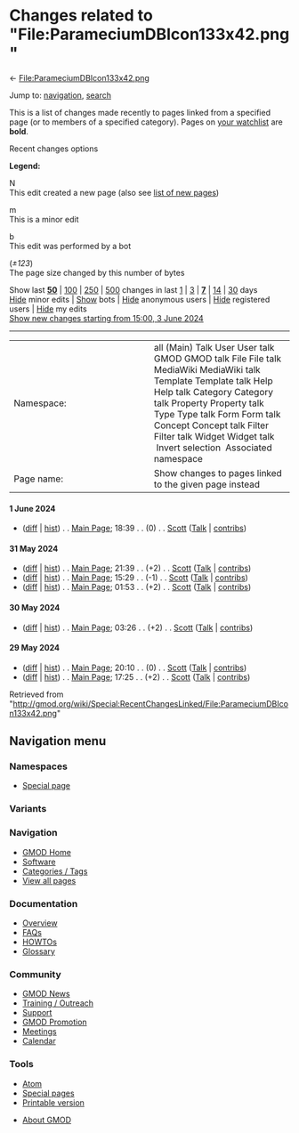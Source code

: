 <div id="mw-page-base" class="noprint">

</div>

<div id="mw-head-base" class="noprint">

</div>

<div id="content" class="mw-body" role="main">

<span id="top"></span>

<div id="mw-js-message" style="display:none;">

</div>



# <span dir="auto">Changes related to "File:ParameciumDBIcon133x42.png"</span>

<div id="bodyContent">

<div id="contentSub">

←
[File:ParameciumDBIcon133x42.png](/wiki/File:ParameciumDBIcon133x42.png "File:ParameciumDBIcon133x42.png")

</div>

<div id="jump-to-nav" class="mw-jump">

Jump to: [navigation](#mw-navigation), [search](#p-search)

</div>

<div id="mw-content-text">

<div class="mw-specialpage-summary">

This is a list of changes made recently to pages linked from a specified
page (or to members of a specified category). Pages on [your
watchlist](/wiki/Special:Watchlist "Special:Watchlist") are **bold**.

</div>

Recent changes options

<div class="mw-changeslist-legend">

**Legend:**

<div class="mw-collapsible-content">

N  
This edit created a new page (also see [list of new
pages](/wiki/Special:NewPages "Special:NewPages"))

m  
This is a minor edit

b  
This edit was performed by a bot

(*±123*)  
The page size changed by this number of bytes

</div>

</div>

Show last
[**50**](/mediawiki/index.php?title=Special:RecentChangesLinked&limit=50&target=File%3AParameciumDBIcon133x42.png "Special:RecentChangesLinked")
\|
[100](/mediawiki/index.php?title=Special:RecentChangesLinked&limit=100&target=File%3AParameciumDBIcon133x42.png "Special:RecentChangesLinked")
\|
[250](/mediawiki/index.php?title=Special:RecentChangesLinked&limit=250&target=File%3AParameciumDBIcon133x42.png "Special:RecentChangesLinked")
\|
[500](/mediawiki/index.php?title=Special:RecentChangesLinked&limit=500&target=File%3AParameciumDBIcon133x42.png "Special:RecentChangesLinked")
changes in last
[1](/mediawiki/index.php?title=Special:RecentChangesLinked&days=1&from=&target=File%3AParameciumDBIcon133x42.png "Special:RecentChangesLinked")
\|
[3](/mediawiki/index.php?title=Special:RecentChangesLinked&days=3&from=&target=File%3AParameciumDBIcon133x42.png "Special:RecentChangesLinked")
\|
[**7**](/mediawiki/index.php?title=Special:RecentChangesLinked&days=7&from=&target=File%3AParameciumDBIcon133x42.png "Special:RecentChangesLinked")
\|
[14](/mediawiki/index.php?title=Special:RecentChangesLinked&days=14&from=&target=File%3AParameciumDBIcon133x42.png "Special:RecentChangesLinked")
\|
[30](/mediawiki/index.php?title=Special:RecentChangesLinked&days=30&from=&target=File%3AParameciumDBIcon133x42.png "Special:RecentChangesLinked")
days  
[Hide](/mediawiki/index.php?title=Special:RecentChangesLinked&hideminor=1&target=File%3AParameciumDBIcon133x42.png "Special:RecentChangesLinked")
minor edits \|
[Show](/mediawiki/index.php?title=Special:RecentChangesLinked&hidebots=0&target=File%3AParameciumDBIcon133x42.png "Special:RecentChangesLinked")
bots \|
[Hide](/mediawiki/index.php?title=Special:RecentChangesLinked&hideanons=1&target=File%3AParameciumDBIcon133x42.png "Special:RecentChangesLinked")
anonymous users \|
[Hide](/mediawiki/index.php?title=Special:RecentChangesLinked&hideliu=1&target=File%3AParameciumDBIcon133x42.png "Special:RecentChangesLinked")
registered users \|
[Hide](/mediawiki/index.php?title=Special:RecentChangesLinked&hidemyself=1&target=File%3AParameciumDBIcon133x42.png "Special:RecentChangesLinked")
my edits  
[Show new changes starting from 15:00, 3 June
2024](/mediawiki/index.php?title=Special:RecentChangesLinked&from=20240603150056&target=File%3AParameciumDBIcon133x42.png "Special:RecentChangesLinked")

------------------------------------------------------------------------

<table class="mw-recentchanges-table">
<colgroup>
<col style="width: 50%" />
<col style="width: 50%" />
</colgroup>
<tbody>
<tr class="odd">
<td class="mw-label mw-namespace-label">Namespace:</td>
<td class="mw-input">all (Main) Talk User User talk GMOD GMOD talk File
File talk MediaWiki MediaWiki talk Template Template talk Help Help talk
Category Category talk Property Property talk Type Type talk Form Form
talk Concept Concept talk Filter Filter talk Widget Widget talk
 Invert selection
 Associated namespace</td>
</tr>
<tr class="even">
<td class="mw-label mw-target-label">Page name:</td>
<td class="mw-input">Show changes to pages linked to the given page
instead</td>
</tr>
</tbody>
</table>

<div class="mw-changeslist">

#### 1 June 2024

- (<a
  href="/mediawiki/index.php?title=Main_Page&amp;curid=1&amp;diff=28584&amp;oldid=28583"
  tabindex="1" title="Main Page">diff</a> \|
  [hist](/mediawiki/index.php?title=Main_Page&curid=1&action=history "Main Page"))
  <span class="mw-changeslist-separator">. .</span>
  <span class="mw-title"><a href="/wiki/Main_Page" class="mw-changeslist-title"
  title="Main Page">Main Page</a></span>‎;
  <span class="mw-changeslist-date">18:39</span>
  <span class="mw-changeslist-separator">. .</span>
  <span class="mw-plusminus-null" dir="ltr"
  title="4,613 bytes after change">(0)</span>‎
  <span class="mw-changeslist-separator">. .</span>
  ‎<a href="/wiki/User:Scott" class="mw-userlink"
  title="User:Scott">Scott</a>
  <span class="mw-usertoollinks">([Talk](/wiki/User_talk:Scott "User talk:Scott")
  \|
  [contribs](/wiki/Special:Contributions/Scott "Special:Contributions/Scott"))</span>‎

#### 31 May 2024

- (<a
  href="/mediawiki/index.php?title=Main_Page&amp;curid=1&amp;diff=28583&amp;oldid=28582"
  tabindex="2" title="Main Page">diff</a> \|
  [hist](/mediawiki/index.php?title=Main_Page&curid=1&action=history "Main Page"))
  <span class="mw-changeslist-separator">. .</span>
  <span class="mw-title"><a href="/wiki/Main_Page" class="mw-changeslist-title"
  title="Main Page">Main Page</a></span>‎;
  <span class="mw-changeslist-date">21:39</span>
  <span class="mw-changeslist-separator">. .</span>
  <span class="mw-plusminus-pos" dir="ltr"
  title="4,614 bytes after change">(+2)</span>‎
  <span class="mw-changeslist-separator">. .</span>
  ‎<a href="/wiki/User:Scott" class="mw-userlink"
  title="User:Scott">Scott</a>
  <span class="mw-usertoollinks">([Talk](/wiki/User_talk:Scott "User talk:Scott")
  \|
  [contribs](/wiki/Special:Contributions/Scott "Special:Contributions/Scott"))</span>‎
- (<a
  href="/mediawiki/index.php?title=Main_Page&amp;curid=1&amp;diff=28582&amp;oldid=28581"
  tabindex="3" title="Main Page">diff</a> \|
  [hist](/mediawiki/index.php?title=Main_Page&curid=1&action=history "Main Page"))
  <span class="mw-changeslist-separator">. .</span>
  <span class="mw-title"><a href="/wiki/Main_Page" class="mw-changeslist-title"
  title="Main Page">Main Page</a></span>‎;
  <span class="mw-changeslist-date">15:29</span>
  <span class="mw-changeslist-separator">. .</span>
  <span class="mw-plusminus-neg" dir="ltr"
  title="4,613 bytes after change">(-1)</span>‎
  <span class="mw-changeslist-separator">. .</span>
  ‎<a href="/wiki/User:Scott" class="mw-userlink"
  title="User:Scott">Scott</a>
  <span class="mw-usertoollinks">([Talk](/wiki/User_talk:Scott "User talk:Scott")
  \|
  [contribs](/wiki/Special:Contributions/Scott "Special:Contributions/Scott"))</span>‎
- (<a
  href="/mediawiki/index.php?title=Main_Page&amp;curid=1&amp;diff=28581&amp;oldid=28580"
  tabindex="4" title="Main Page">diff</a> \|
  [hist](/mediawiki/index.php?title=Main_Page&curid=1&action=history "Main Page"))
  <span class="mw-changeslist-separator">. .</span>
  <span class="mw-title"><a href="/wiki/Main_Page" class="mw-changeslist-title"
  title="Main Page">Main Page</a></span>‎;
  <span class="mw-changeslist-date">01:53</span>
  <span class="mw-changeslist-separator">. .</span>
  <span class="mw-plusminus-pos" dir="ltr"
  title="4,615 bytes after change">(+2)</span>‎
  <span class="mw-changeslist-separator">. .</span>
  ‎<a href="/wiki/User:Scott" class="mw-userlink"
  title="User:Scott">Scott</a>
  <span class="mw-usertoollinks">([Talk](/wiki/User_talk:Scott "User talk:Scott")
  \|
  [contribs](/wiki/Special:Contributions/Scott "Special:Contributions/Scott"))</span>‎

#### 30 May 2024

- (<a
  href="/mediawiki/index.php?title=Main_Page&amp;curid=1&amp;diff=28580&amp;oldid=28579"
  tabindex="5" title="Main Page">diff</a> \|
  [hist](/mediawiki/index.php?title=Main_Page&curid=1&action=history "Main Page"))
  <span class="mw-changeslist-separator">. .</span>
  <span class="mw-title"><a href="/wiki/Main_Page" class="mw-changeslist-title"
  title="Main Page">Main Page</a></span>‎;
  <span class="mw-changeslist-date">03:26</span>
  <span class="mw-changeslist-separator">. .</span>
  <span class="mw-plusminus-pos" dir="ltr"
  title="4,614 bytes after change">(+2)</span>‎
  <span class="mw-changeslist-separator">. .</span>
  ‎<a href="/wiki/User:Scott" class="mw-userlink"
  title="User:Scott">Scott</a>
  <span class="mw-usertoollinks">([Talk](/wiki/User_talk:Scott "User talk:Scott")
  \|
  [contribs](/wiki/Special:Contributions/Scott "Special:Contributions/Scott"))</span>‎

#### 29 May 2024

- (<a
  href="/mediawiki/index.php?title=Main_Page&amp;curid=1&amp;diff=28579&amp;oldid=28578"
  tabindex="6" title="Main Page">diff</a> \|
  [hist](/mediawiki/index.php?title=Main_Page&curid=1&action=history "Main Page"))
  <span class="mw-changeslist-separator">. .</span>
  <span class="mw-title"><a href="/wiki/Main_Page" class="mw-changeslist-title"
  title="Main Page">Main Page</a></span>‎;
  <span class="mw-changeslist-date">20:10</span>
  <span class="mw-changeslist-separator">. .</span>
  <span class="mw-plusminus-null" dir="ltr"
  title="4,613 bytes after change">(0)</span>‎
  <span class="mw-changeslist-separator">. .</span>
  ‎<a href="/wiki/User:Scott" class="mw-userlink"
  title="User:Scott">Scott</a>
  <span class="mw-usertoollinks">([Talk](/wiki/User_talk:Scott "User talk:Scott")
  \|
  [contribs](/wiki/Special:Contributions/Scott "Special:Contributions/Scott"))</span>‎
- (<a
  href="/mediawiki/index.php?title=Main_Page&amp;curid=1&amp;diff=28578&amp;oldid=27949"
  tabindex="7" title="Main Page">diff</a> \|
  [hist](/mediawiki/index.php?title=Main_Page&curid=1&action=history "Main Page"))
  <span class="mw-changeslist-separator">. .</span>
  <span class="mw-title"><a href="/wiki/Main_Page" class="mw-changeslist-title"
  title="Main Page">Main Page</a></span>‎;
  <span class="mw-changeslist-date">17:25</span>
  <span class="mw-changeslist-separator">. .</span>
  <span class="mw-plusminus-pos" dir="ltr"
  title="4,614 bytes after change">(+2)</span>‎
  <span class="mw-changeslist-separator">. .</span>
  ‎<a href="/wiki/User:Scott" class="mw-userlink"
  title="User:Scott">Scott</a>
  <span class="mw-usertoollinks">([Talk](/wiki/User_talk:Scott "User talk:Scott")
  \|
  [contribs](/wiki/Special:Contributions/Scott "Special:Contributions/Scott"))</span>‎

</div>

</div>

<div class="printfooter">

Retrieved from
"<http://gmod.org/wiki/Special:RecentChangesLinked/File:ParameciumDBIcon133x42.png>"

</div>

<div id="catlinks" class="catlinks catlinks-allhidden">

</div>

<div class="visualClear">

</div>

</div>

</div>

<div id="mw-navigation">

## Navigation menu

<div id="mw-head">



<div id="left-navigation">

<div id="p-namespaces" class="vectorTabs" role="navigation"
aria-labelledby="p-namespaces-label">

### Namespaces

- <span id="ca-nstab-special">[Special
  page](/wiki/Special:RecentChangesLinked/File:ParameciumDBIcon133x42.png "This is a special page, you cannot edit the page itself")</span>

</div>

<div id="p-variants" class="vectorMenu emptyPortlet" role="navigation"
aria-labelledby="p-variants-label">

### 

### Variants[](#)

<div class="menu">

</div>

</div>

</div>





</div>



</div>

</div>

</div>

<div id="mw-panel">

<div id="p-logo" role="banner">

<a href="/wiki/Main_Page"
style="background-image: url(http://gmod.org/images/GMOD-cogs.png);"
title="Visit the main page"></a>

</div>

<div id="p-Navigation" class="portal" role="navigation"
aria-labelledby="p-Navigation-label">

### Navigation

<div class="body">

- <span id="n-GMOD-Home">[GMOD Home](/wiki/Main_Page)</span>
- <span id="n-Software">[Software](/wiki/GMOD_Components)</span>
- <span id="n-Categories-.2F-Tags">[Categories /
  Tags](/wiki/Categories)</span>
- <span id="n-View-all-pages">[View all
  pages](/wiki/Special:AllPages)</span>

</div>

</div>

<div id="p-Documentation" class="portal" role="navigation"
aria-labelledby="p-Documentation-label">

### Documentation

<div class="body">

- <span id="n-Overview">[Overview](/wiki/Overview)</span>
- <span id="n-FAQs">[FAQs](/wiki/Category:FAQ)</span>
- <span id="n-HOWTOs">[HOWTOs](/wiki/Category:HOWTO)</span>
- <span id="n-Glossary">[Glossary](/wiki/Glossary)</span>

</div>

</div>

<div id="p-Community" class="portal" role="navigation"
aria-labelledby="p-Community-label">

### Community

<div class="body">

- <span id="n-GMOD-News">[GMOD News](/wiki/GMOD_News)</span>
- <span id="n-Training-.2F-Outreach">[Training /
  Outreach](/wiki/Training_and_Outreach)</span>
- <span id="n-Support">[Support](/wiki/Support)</span>
- <span id="n-GMOD-Promotion">[GMOD
  Promotion](/wiki/GMOD_Promotion)</span>
- <span id="n-Meetings">[Meetings](/wiki/Meetings)</span>
- <span id="n-Calendar">[Calendar](/wiki/Calendar)</span>

</div>

</div>

<div id="p-tb" class="portal" role="navigation"
aria-labelledby="p-tb-label">

### Tools

<div class="body">

- <span id="feedlinks"><a
  href="http://gmod.org/mediawiki/index.php?title=Special:RecentChangesLinked/File:ParameciumDBIcon133x42.png&amp;feed=atom"
  id="feed-atom" class="feedlink" rel="alternate"
  type="application/atom+xml" title="Atom feed for this page">Atom</a></span>
- <span id="t-specialpages"><a href="/wiki/Special:SpecialPages" accesskey="q"
  title="A list of all special pages [q]">Special pages</a></span>
- <span id="t-print"><a
  href="/mediawiki/index.php?title=Special:RecentChangesLinked/File:ParameciumDBIcon133x42.png&amp;printable=yes"
  rel="alternate" accesskey="p"
  title="Printable version of this page [p]">Printable version</a></span>

</div>

</div>

</div>

</div>

<div id="footer" role="contentinfo">

- <span id="footer-places-about">[About
  GMOD](/wiki/GMOD:About "GMOD:About")</span>

<!-- -->






</div>
